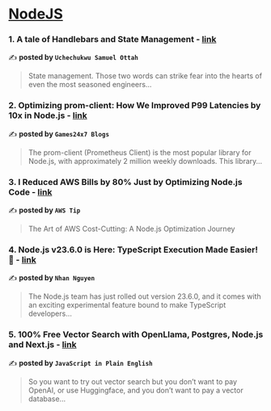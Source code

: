 
<h1><a href=https://medium.com/tag/nodejs/recommended target="_blank" rel="noopener noreferrer">NodeJS</a></h1>
<h3>1. A tale of Handlebars and State Management - <a href="https://medium.com/@usottah/a-tale-of-handlebars-and-state-management-ee714362a838" target="_blank" rel="noopener noreferrer">link</a></h3>

✍️ **posted by `Uchechukwu Samuel Ottah`**

<blockquote>State management. Those two words can strike fear into the hearts of even the most seasoned engineers…</blockquote>

<h3>2. Optimizing prom-client: How We Improved P99 Latencies by 10x in Node.js - <a href="https://medium.com/@Games24x7Tech/optimizing-prom-client-how-we-improved-p99-latencies-by-10x-in-node-js-c3c2f6c68297" target="_blank" rel="noopener noreferrer">link</a></h3>

✍️ **posted by `Games24x7 Blogs`**

<blockquote>The prom-client (Prometheus Client) is the most popular library for Node.js, with approximately 2 million weekly downloads. This library…</blockquote>

<h3>3. I Reduced AWS Bills by 80% Just by Optimizing Node.js Code - <a href="https://medium.com/aws-tip/i-reduced-aws-bills-by-80-just-by-optimizing-node-js-code-c8c13618d5d0" target="_blank" rel="noopener noreferrer">link</a></h3>

✍️ **posted by `AWS Tip`**

<blockquote>The Art of AWS Cost-Cutting: A Node.js Optimization Journey</blockquote>

<h3>4. Node.js v23.6.0 is Here: TypeScript Execution Made Easier! 🎉 - <a href="https://medium.com/@nhannguyendevjs/node-js-v23-6-0-is-here-typescript-execution-made-easier-cd83b2aba96e" target="_blank" rel="noopener noreferrer">link</a></h3>

✍️ **posted by `Nhan Nguyen`**

<blockquote>The Node.js team has just rolled out version 23.6.0, and it comes with an exciting experimental feature bound to make TypeScript developers…</blockquote>

<h3>5. 100% Free Vector Search with OpenLlama, Postgres, Node.js and Next.js - <a href="https://medium.com/javascript-in-plain-english/100-free-vector-search-with-openllama-postgres-nodejs-and-nextjs-e496856766f7" target="_blank" rel="noopener noreferrer">link</a></h3>

✍️ **posted by `JavaScript in Plain English`**

<blockquote>So you want to try out vector search but you don’t want to pay OpenAI, or use Huggingface, and you don’t want to pay a vector database…</blockquote>

